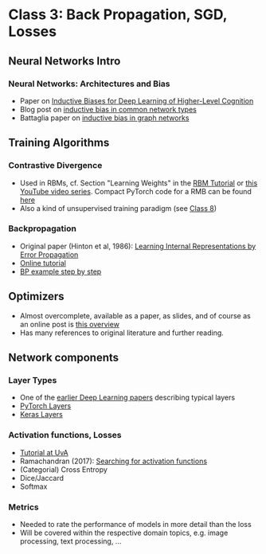 # Class 3: Back Propagation, SGD, Losses

## Neural Networks Intro

### Neural Networks: Architectures and Bias

- Paper on [Inductive Biases for Deep Learning of Higher-Level Cognition](https://arxiv.org/abs/2011.15091)
- Blog post on [inductive bias in common network types](https://towardsdatascience.com/the-inductive-bias-of-ml-models-and-why-you-should-care-about-it-979fe02a1a56)
- Battaglia paper on [inductive bias in graph networks](https://arxiv.org/abs/1806.01261)

## Training Algorithms
### Contrastive Divergence
- Used in RBMs, cf. Section "Learning Weights" in the [RBM Tutorial](http://blog.echen.me/2011/07/18/introduction-to-restricted-boltzmann-machines/) or [this YouTube video series](https://youtu.be/p4Vh_zMw-HQ). Compact PyTorch code for a RMB can be found [here](https://blog.paperspace.com/beginners-guide-to-boltzmann-machines-pytorch/)
- Also a kind of unsupervised training paradigm (see [Class 8](Class8.md))

### Backpropagation

* Original paper (Hinton et al, 1986): [Learning Internal Representations by Error Propagation](https://apps.dtic.mil/sti/citations/ADA164453)
* [Online tutorial](http://neuralnetworksanddeeplearning.com/chap2.html)
* [BP example step by step](https://mattmazur.com/2015/03/17/a-step-by-step-backpropagation-example/)

## Optimizers
* Almost overcomplete, available as a paper, as slides, and of course as an online post is [this overview](https://ruder.io/optimizing-gradient-descent/)
* Has many references to original literature and further reading.
## Network components

### Layer Types
- One of the [earlier Deep Learning papers](http://vision.stanford.edu/cs598_spring07/papers/Lecun98.pdf) describing typical layers
- [PyTorch Layers](https://pytorch.org/docs/stable/nn.html)
- [Keras Layers](https://keras.io/api/layers/)

### Activation functions, Losses

* [Tutorial at UvA](https://uvadlc-notebooks.readthedocs.io/en/latest/tutorial_notebooks/tutorial3/Activation_Functions.html)
* Ramachandran (2017): [Searching for activation functions](https://arxiv.org/abs/1710.05941)
* (Categorial) Cross Entropy
* Dice/Jaccard
* Softmax

### Metrics

* Needed to rate the performance of models in more detail than the loss
* Will be covered within the respective domain topics, e.g. image processing, text processing, ...